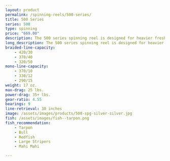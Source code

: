 ```yaml
---
layout: product
permalink: /spinning-reels/500-series/
title: 500 Series
series: 500
type: spinning
price: "669.00"
description: The 500 series spinning reel is designed for heavier freshwater applications like large catfish. 
long_description: The 500 series spinning reel is designed for heavier freshwater applications like large catfish. This reel is perfect for bringing in big stripers and bluefish when using live or artificial baits. This model can also be combined with a medium to heavy action rod to cast from jetties. Our 500 series reel is currently available only by calling to order. 
braided-line-capacity: 
    - 420/30
    - 370/40
    - 320/50
mono-line-capacity:
    - 370/10
    - 330/12
    - 290/15
weight: 17 oz.
max-drag: 25 lbs.
power-drag: 35+ lbs.
gear-ratio: 4.55
bearings: 9
line-retrieval: 30 inches
image: /assets/images/products/500-spg-silver-silver.jpg
fish: /assets/images/fish--tarpon.png
fish_recommendation:
    - Tarpon 
    - Bull 
    - Redfish 
    - Large Stripers
    - Mahi Mahi

---
```





